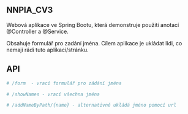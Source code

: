 
## NNPIA_CV3

Webová aplikace ve Spring Bootu, která demonstruje použití anotací @Controller a @Service.

Obsahuje formulář pro zadání jména. Cílem aplikace je ukládat lidi, co nemají rádi tuto aplikaci/stránku.

## API


```python
# /form  - vrací formulář pro zádání jména

# /showNames - vrací všechna jména

# /addNameByPath/{name} - alternativně ukládá jméno pomocí url